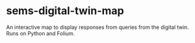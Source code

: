 # sems-digital-twin-map
An interactive map to display responses from queries from the digital twin. Runs on Python and Folium. 